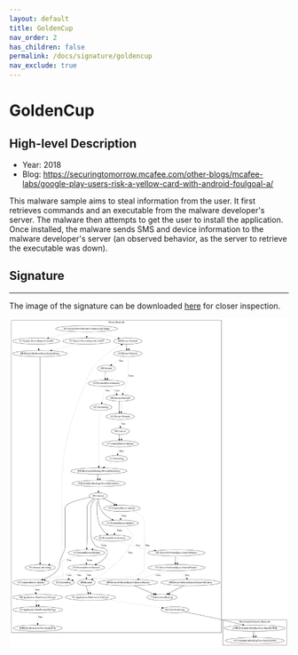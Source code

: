 ```yaml
---
layout: default
title: GoldenCup
nav_order: 2
has_children: false
permalink: /docs/signature/goldencup
nav_exclude: true
---
```


# GoldenCup

## High-level Description

* Year: 2018
* Blog: https://securingtomorrow.mcafee.com/other-blogs/mcafee-labs/google-play-users-risk-a-yellow-card-with-android-foulgoal-a/

This malware sample aims to steal information from the user. It first retrieves commands and an executable from the malware developer's server. The malware then attempts to get the user to install the application. Once installed, the malware sends SMS and device information to the malware developer's server (an observed behavior, as the server to retrieve the executable was down).

## Signature
---

The image of the signature can be downloaded [here](../../img/signatures/GoldenCup.png) for closer inspection.

![](../../img/signatures/GoldenCup.png)
